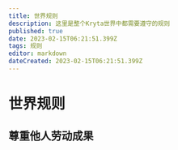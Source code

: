 ```yaml
---
title: 世界规则
description: 这里是整个Kryta世界中都需要遵守的规则
published: true
date: 2023-02-15T06:21:51.399Z
tags: 规则
editor: markdown
dateCreated: 2023-02-15T06:21:51.399Z
---
```


# 世界规则
## 尊重他人劳动成果